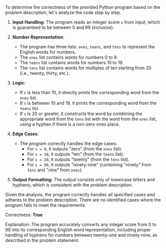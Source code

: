 To determine the correctness of the provided Python program based on the problem description, let's analyze the code step by step.

1. **Input Handling**: The program reads an integer score `s` from input, which is guaranteed to be between 0 and 99 (inclusive).

2. **Number Representation**:
   - The program has three lists: `ones`, `teens`, and `tens` to represent the English words for numbers.
   - The `ones` list contains words for numbers 0 to 9.
   - The `teens` list contains words for numbers 10 to 19.
   - The `tens` list contains words for multiples of ten starting from 20 (i.e., twenty, thirty, etc.).

3. **Logic**:
   - If `s` is less than 10, it directly prints the corresponding word from the `ones` list.
   - If `s` is between 10 and 19, it prints the corresponding word from the `teens` list.
   - If `s` is 20 or greater, it constructs the word by combining the appropriate word from the `tens` list with the word from the `ones` list, using a hyphen if there is a non-zero ones place.

4. **Edge Cases**:
   - The program correctly handles the edge cases:
     - For `s = 0`, it outputs "zero" (from the `ones` list).
     - For `s = 10`, it outputs "ten" (from the `teens` list).
     - For `s = 20`, it outputs "twenty" (from the `tens` list).
     - For `s = 99`, it outputs "ninety-nine" (combining "ninety" from `tens` and "nine" from `ones`).

5. **Output Formatting**: The output consists only of lowercase letters and hyphens, which is consistent with the problem description.

Given the analysis, the program correctly handles all specified cases and adheres to the problem description. There are no identified cases where the program fails to meet the requirements.

Correctness: **True** 

Explanation: The program accurately converts any integer score from 0 to 99 into its corresponding English word representation, including proper handling of hyphens for numbers between twenty-one and ninety-nine, as described in the problem statement.